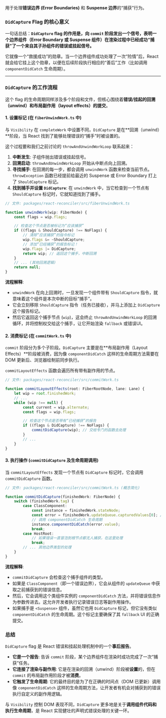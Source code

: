 用于处理**错误边界 (Error Boundaries)** 和 **Suspense 边界**的“捕获”行为。

### `DidCapture` Flag 的核心意义

一句话总结：**`DidCapture` flag 的作用是，向 `commit` 阶段发出一个信号，表明一个边界组件（Error Boundary 或 Suspense 组件）在渲染过程中已经成功“捕获”了一个来自其子孙组件的错误或挂起信号。**

它就像一个“救援成功”的勋章。当一个边界组件成功处理了一次“险情”后，React 就会给它挂上这个勋章，以便在后续阶段执行相应的“善后”工作（比如调用 `componentDidCatch` 生命周期）。

---

### `DidCapture` 的工作流程

这个 flag 的生命周期同样涉及多个阶段和文件，但核心围绕着**错误/挂起的回溯（unwind）和布局副作用（layout effects）的提交**。

#### 1\. 设置标记 (在 `fiberUnwindWork.ts` 中)

与 `Visibility` 在 `completeWork` 中设置不同，`DidCapture` 是在\*\*回溯（unwind）\*\*阶段，当 React 找到了能够处理错误的“捕手”时被设置的。

这个过程要和我们之前讨论的 `throwAndUnwindWorkLoop` 联系起来：

1.  **中断发生**: 子组件抛出错误或挂起信号。
2.  **回溯启动**: `throwAndUnwindWorkLoop` 开始从中断点向上回溯。
3.  **寻找捕手**: 在回溯的每一步，都会调用 `unwindWork` 函数来检查当前节点。`throwException` 函数已经提前给最近的 Suspense 或 Error Boundary 打上了 `ShouldCapture` 标记。
4.  **找到捕手并设置 `DidCapture`**: 在 `unwindWork` 中，当它检查到一个节点有 `ShouldCapture` 标记时，它就知道找到了捕手。

<!-- end list -->

```typescript
// 文件: packages/react-reconciler/src/fiberUnwindWork.ts

function unwindWork(wip: FiberNode) {
	const flags = wip.flags;

	// 检查这个节点是否被标记为“应该捕获”
	if ((flags & ShouldCapture) !== NoFlags) {
		// 清除“应该捕获”的指令标记
		wip.flags &= ~ShouldCapture;
		// 添加“已经捕获”的报告标记！
		wip.flags |= DidCapture;
		return wip; // 返回这个捕手，中断回溯
	}
	// ... (其他回溯逻辑)
	return null;
}
```

**流程解释**:

- `unwindWork` 在向上回溯时，一旦发现一个组件带有 `ShouldCapture` 指令，就意味着这个组件是本次中断的目标“捕手”。
- 它会立刻移除 `ShouldCapture` 指令（任务已接收），并马上添加上 `DidCapture` 这个报告标记。
- 然后它返回这个捕手节点 (`wip`)，这会终止 `throwAndUnwindWorkLoop` 的回溯循环，并将控制权交给这个捕手，让它开始渲染 `fallback` 或错误UI。

#### 2\. 消费标记 (在 `commitWork.ts` 中)

`commit` 阶段分为多个子阶段。`DidCapture` 主要是在\*\*布局副作用（Layout Effects）\*\*阶段被消费，因为像 `componentDidCatch` 这样的生命周期方法需要在 DOM 更新后、浏览器绘制前同步执行。

`commitLayoutEffects` 函数会遍历所有带有副作用的节点。

```typescript
// 文件: packages/react-reconciler/src/commitWork.ts

function commitLayoutEffects(root: FiberRootNode, lane: Lane) {
	let wip = root.finishedWork;
	// ...
	while (wip !== null) {
		const current = wip.alternate;
		const flags = wip.flags;

		// 检查这个节点是否带有“已经捕获”的报告
		if ((flags & DidCapture) !== NoFlags) {
			commitDidCapture(wip); // 交给专门的函数去处理
		}
		// ...
	}
}
```

#### 3\. 执行操作 (`commitDidCapture` 及生命周期调用)

当 `commitLayoutEffects` 发现一个节点有 `DidCapture` 标记时，它会调用 `commitDidCapture` 函数。

```typescript
// 文件: packages/react-reconciler/src/commitWork.ts (概念简化)

function commitDidCapture(finishedWork: FiberNode) {
	switch (finishedWork.tag) {
		case ClassComponent:
			const instance = finishedWork.stateNode;
			const error = finishedWork.updateQueue.capturedValues[0]; // 获取捕获到的错误
			// 调用 componentDidCatch 生命周期
			instance.componentDidCatch(error.value);
			break;
		case HostRoot:
			// 如果错误一直冒泡到根节点都无人捕获，在这里处理
			break;
		// ... 其他边界类型的处理
	}
}
```

**流程解释**:

- `commitDidCapture` 会检查这个捕手组件的类型。
- 如果是 `ClassComponent`（即一个错误边界），它会从组件的 `updateQueue` 中获取之前捕获到的错误信息。
- 然后，它会调用这个类组件实例的 `componentDidCatch` 方法，并将错误信息作为参数传进去。这允许开发者执行记录错误日志等副作用操作。
- 如果捕手是 `<Suspense>` 组件，虽然它也用 `DidCapture` 标记，但它没有类似 `componentDidCatch` 的生命周期。这个标记主要确保了其 `fallback` UI 的正确提交。

### 总结

`DidCapture` flag 是 React 错误和挂起处理机制中的一个**事后报告**。

- **它是一个报告**: 告诉 `commit` 阶段，某个边界组件在渲染时成功完成了一次“捕获”任务。
- **它连接了渲染与副作用**: 它是在渲染的回溯（unwind）阶段被**设置**的，但在 `commit` 的布局副作用阶段才被**消费**。
- **它触发了生命周期**: 它的最终目的是为了在正确的时间点（DOM 已更新）调用像 `componentDidCatch` 这样的生命周期方法，让开发者有机会对捕获到的错误执行自定义的副作用逻辑。

与 `Visibility` 控制 DOM 表现不同，`DidCapture` 更多地是关于**调用组件代码和执行生命周期**，是 React 实现健壮的声明式错误处理的关键一环。
